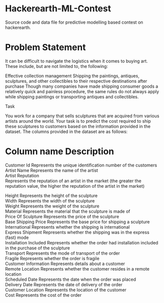 # Hackerearth-ML-Contest
Source code and data file for predictive modelling based contest on hackerearth.
# Problem Statement
It can be difficult to navigate the logistics when it comes to buying art. These include, but are not limited to, the following:

Effective collection management
Shipping the paintings, antiques, sculptures, and other collectibles to their respective destinations after purchase
Though many companies have made shipping consumer goods a relatively quick and painless procedure, the same rules do not always apply while shipping paintings or transporting antiques and collectibles.

Task

You work for a company that sells sculptures that are acquired from various artists around the world. Your task is to predict the cost required to ship these sculptures to customers based on the information provided in the dataset.
The columns provided in the dataset are as follows:

# Column name	Description
Customer Id	Represents the unique identification number of the customers  
Artist Name	Represents the name of the artist  
Artist Reputation  	
Represents the reputation of an artist in the market (the greater the reputation value, the higher the reputation of the artist in the market)  

Height	Represents the height of the sculpture  
Width	Represents the width of the sculpture  
Weight	Represents the weight of the sculpture  
Material	Represents the material that the sculpture is made of  
Price Of Sculpture	Represents the price of the sculpture  
Base Shipping Price	Represents the base price for shipping a sculpture  
International	Represents whether the shipping is international  
Express Shipment	Represents whether the shipping was in the express (fast) mode  
Installation Included	Represents whether the order had installation included in the purchase of the sculpture  
Transport	Represents the mode of transport of the order  
Fragile	Represents whether the order is fragile  
Customer Information	Represents details about a customer  
Remote Location	Represents whether the customer resides in a remote location  
Scheduled Date	Represents the date when the order was placed  
Delivery Date	Represents the date of delivery of the order  
Customer Location	Represents the location of the customer  
Cost	Represents the cost of the order  
